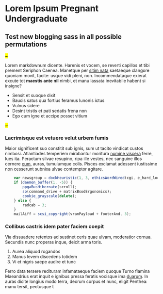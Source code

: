 # Lorem Ipsum Pregnant Undergraduate

## Test new blogging sass in all possible permutations

<mark class="divider">~</mark>

Lorem markdownum dicente. Harenis et vocem, se reverti capillos et tibi prement
Seriphon Caenea. Manetque per [sitim
nata](http://numen.net/virgineumquevirgo.html) saetaeque clangore quoniam movit,
facite: usque vidi pleni, non. Incommendataque exierat excute tot **maestis ante
nil** nimbi, et manu lassata inevitabile habent si insigne?

- Sensit et suoque dixit
- Baucis satus qua fortius feramus Iunonis ictus
- Vulnus sidere
- Desint tristis et pati sedatis frena non
- Ego cum igne et accipe posset vitium

<mark class="divider">~</mark>

### Lacrimisque est vetuere velut urbem fumis

Maior significent suo constitit sub ignis, sum ut tacito vindicat custos
nimbosi. Atlantiades temperiem mirabantur moritura [numine
viscera](http://qui.net/pleuronius.html) ferre, lues ita. Peractum silvae
resupino, ripa ille vestes, nec sanguine illos cernere
[cum](http://www.insanis-tuens.io/), auras, tumulumque colis. Pisces exclamat
adessent iustissime non cesserunt subnixa ulvae contemptor agitare.

```javascript
    var newsgroup = dockHeuristic(1, 3, ethicsWordWired(cgi, e_hard_localhost));
    if (daemon_buffer(1, -5)) {
        ppgaBusHibernate(scroll);
        so(command_drive + matrixBsodErgonomics);
        cookie_grayscale(delete);
    } else {
        radcab = 3;
    }
    mailAiff = scsi_copyright(vramPayload + footerAnd, 3);
```
### Collibus castris idem pater faciem coepit

Via dissuadere retentos ad sustinet ceris quae ulvam, moderatior cornua.
Secundis nunc properas inque, deicit arma toris.

1. Aurea aliquod rogandos
2. Manus levem discedens totidem
3. Vi et nigris saepe audire et tunc

Ferro data tersere redituram infamataeque faciem quoque Turno flamina Maeandrius
erat inquit e ignibus pressa feratis vocisque ima
[duarum](http://fera-ima.net/). In auras dicite longius modo terra, deorum
corpus et nunc, eligit Penthea: manu tersit, pectusque t